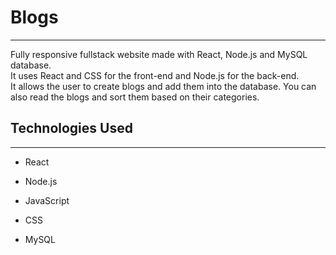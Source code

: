 <h1>Blogs</h1>
<hr><p>Fully responsive fullstack website made with React, Node.js and MySQL database. <br/>
It uses React and CSS for the front-end and Node.js for the back-end. <br/> It allows the user to create blogs and add them into the database. You can also read the blogs and sort them based on their categories.</p><h2>Technologies Used</h2>
<hr><ul>
<li>React</li>
</ul><ul>
<li>Node.js</li>
</ul><ul>
<li>JavaScript</li>
</ul><ul>
<li>CSS</li>
</ul><ul>
<li>MySQL</li>
</ul>
